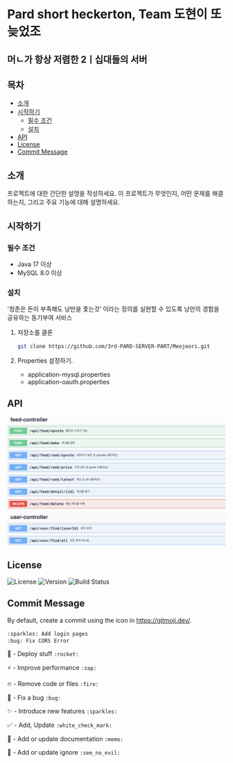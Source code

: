 # Pard short heckerton, Team 도현이 또 늦었조

## 머ㄴ가 항상 저렴한 2ㅣ십대들의 서버
## 목차
- [소개](#소개)
- [시작하기](#시작하기)
    - [필수 조건](#필수-조건)
    - [설치](#설치)
- [API](#api)
- [License](#license)
- [Commit Message](#commit-message)

## 소개
프로젝트에 대한 간단한 설명을 작성하세요. 이 프로젝트가 무엇인지, 어떤 문제를 해결하는지, 그리고 주요 기능에 대해 설명하세요.

## 시작하기

### 필수 조건
- Java 17 이상
- MySQL 8.0 이상

### 설치
'청춘은 돈이 부족해도 낭만을 좇는것’ 이라는 정의를 실현할 수 있도록 낭만의 경험을 공유하는 동기부여 서비스

1. 저장소를 클론
    ```bash
    git clone https://github.com/3rd-PARD-SERVER-PART/Meojeori.git
    ```   

2. Properties 설정하기.

   - application-mysql.properties
   - application-oauth.properties
## API
![apies.png](assets/apies.png)
## License
![License](https://img.shields.io/badge/license-MIT-blue.svg)
![Version](https://img.shields.io/badge/version-1.0.0-green.svg)
![Build Status](https://img.shields.io/badge/build-passing-brightgreen.svg)

## Commit Message
By default, create a commit using the icon in https://gitmoji.dev/.

```
:sparkles: Add login pages
:bug: Fix CORS Error
```

🚀 - Deploy stuff `:rocket:`

⚡ - Improve performance `:zap:`

🔥 - Remove code or files `:fire:`

🐛 - Fix a bug `:bug:`

✨ - Introduce new features `:sparkles:`

✅ - Add, Update `:white_check_mark:`

📝 - Add or update documentation `:memo:`    

:see_no_evil: - Add or update ignore `:see_no_evil:`